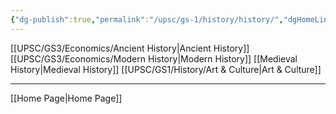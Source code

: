 ```yaml
---
{"dg-publish":true,"permalink":"/upsc/gs-1/history/history/","dgHomeLink":true,"dgPassFrontmatter":false}
---
```



[[UPSC/GS3/Economics/Ancient History|Ancient History]]
[[UPSC/GS3/Economics/Modern History|Modern History]]
[[Medieval History|Medieval History]]
[[UPSC/GS1/History/Art & Culture|Art & Culture]]


---

[[Home Page|Home Page]]